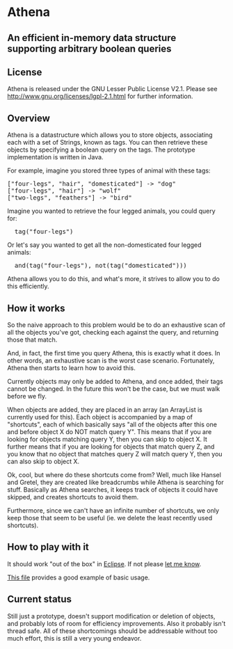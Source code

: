 Athena
======

An efficient in-memory data structure supporting arbitrary boolean queries
--------------------------------------------------------------------------

License
-------
Athena is released under the GNU Lesser Public License V2.1. Please see
http://www.gnu.org/licenses/lgpl-2.1.html for further information.

Overview
--------
Athena is a datastructure which allows you to store objects, associating each
with a set of Strings, known as tags.  You can then retrieve these objects by
specifying a boolean query on the tags.  The prototype implementation is written
in Java.

For example, imagine you stored three types of animal with these tags:

<pre>
["four-legs", "hair", "domesticated"] -> "dog"
["four-legs", "hair"] -> "wolf"
["two-legs", "feathers"] -> "bird"
</pre>

Imagine you wanted to retrieve the four legged animals, you could query for:

<pre>
  tag("four-legs")
</pre>

Or let's say you wanted to get all the non-domesticated four legged animals:

<pre>
  and(tag("four-legs"), not(tag("domesticated")))
</pre>

Athena allows you to do this, and what's more, it strives to allow you
to do this efficiently.

How it works
------------
So the naive approach to this problem would be to do an exhaustive scan of
all the objects you've got, checking each against the query, and returning
those that match.

And, in fact, the first time you query Athena, this is exactly what it does.
In other words, an exhaustive scan is the worst case scenario.  Fortunately,
Athena then starts to learn how to avoid this.

Currently objects may only be added to Athena, and once added, their tags
cannot be changed.  In the future this won't be the case, but we must
walk before we fly.

When objects are added, they are placed in an array (an ArrayList is currently
used for this).  Each object is accompanied by a map of "shortcuts", each of
which basically says "all of the objects after this one and before object X
do NOT match query Y".  This means that if you are looking for objects matching
query Y, then you can skip to object X.  It further means that if you are 
looking for objects that match query Z, and you know that no object that
matches query Z will match query Y, then you can also skip to object X.

Ok, cool, but where do these shortcuts come from?  Well, much like Hansel and
Gretel, they are created like breadcrumbs while Athena is searching for stuff.
Basically as Athena searches, it keeps track of objects it could have skipped,
and creates shortcuts to avoid them.

Furthermore, since we can't have an infinite number of shortcuts, we only
keep those that seem to be useful (ie. we delete the least recently used 
shortcuts).

How to play with it
-------------------
It should work "out of the box" in [Eclipse](http://eclipse.org/).  If not
please [let me know](mailto:ian.clarke@gmail.com).

[This file](http://github.com/sanity/Athena/blob/master/src/athena/Test1.java)
provides a good example of basic usage.

Current status
--------------
Still just a prototype, doesn't support modification or deletion of objects,
and probably lots of room for efficiency improvements.  Also it probably
isn't thread safe.  All of these shortcomings should be addressable without
too much effort, this is still a very young endeavor.